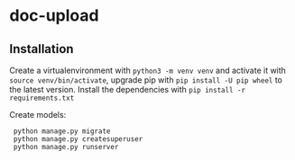 # doc-upload

## Installation

Create a virtualenvironment with `python3 -m venv venv` and activate it with
`source venv/bin/activate`, upgrade pip with `pip install -U pip wheel` to the latest
version. Install the dependencies with `pip install -r requirements.txt`

Create models:
```
 python manage.py migrate
 python manage.py createsuperuser
 python manage.py runserver
```
